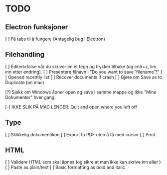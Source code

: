 
TODO
====

Electron funksjoner
-------------------

[ ] Få tabs til å fungere (Antagelig bug i Electron)

Filehandling
------------

[ ] Edited=false når du skriver en et tegn og trykker tilbake (og cntr+z, lim inn etter endring).
[ ] Presentere filnavn i "Do you want to save 'filename'?"
[ ] Opened recently list
[ ] Recover documents if crash
[ ] Gjøre om Save as to Duplicate (on mac)

[?] Sjekk om Windows åpner open og save i samme mappe og ikke "Mine Dokumenter" hver gang.

[-] IKKE SLIK PÅ MAC LENGER. Quit and open where you left off

Type
----

[ ] Skikkelig dokumentikon
[ ] Export to PDF uten å få med cursor
[ ] Print

HTML
----

[ ] Validere HTML som skal åpnes (og sikre at man ikke kan skrive inn <script></script> eller <a href="javascript:.."></a>)
[ ] Paste as plain/text
[ ] Basic formatting as bold and italic
